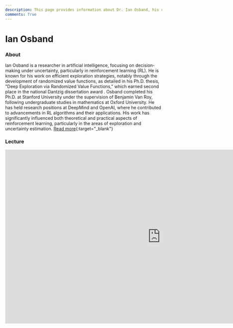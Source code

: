 ```yaml
---
description: This page provides information about Dr. Ian Osband, his contributions to reinforcement learning, and details about his discussion, including its recoding.
comments: True
---
```


# Ian Osband

### About

Ian Osband is a researcher in artificial intelligence, focusing on decision-making under uncertainty, particularly in reinforcement learning (RL). He is known for his work on efficient exploration strategies, notably through the development of randomized value functions, as detailed in his Ph.D. thesis, "Deep Exploration via Randomized Value Functions," which earned second place in the national Dantzig dissertation award . Osband completed his Ph.D. at Stanford University under the supervision of Benjamin Van Roy, following undergraduate studies in mathematics at Oxford University. He has held research positions at DeepMind and OpenAI, where he contributed to advancements in RL algorithms and their applications. His work has significantly influenced both theoretical and practical aspects of reinforcement learning, particularly in the areas of exploration and uncertainty estimation. [Read more](https://ianosband.com){:target="_blank"}

### Lecture

<iframe width="996" height="560" src="https://www.youtube.com/embed/XEUfrV_kq-Q?;start=893" title="YouTube video player" frameborder="0" allow="accelerometer; autoplay; clipboard-write; encrypted-media; gyroscope; picture-in-picture; web-share" referrerpolicy="strict-origin-when-cross-origin" allowfullscreen></iframe>